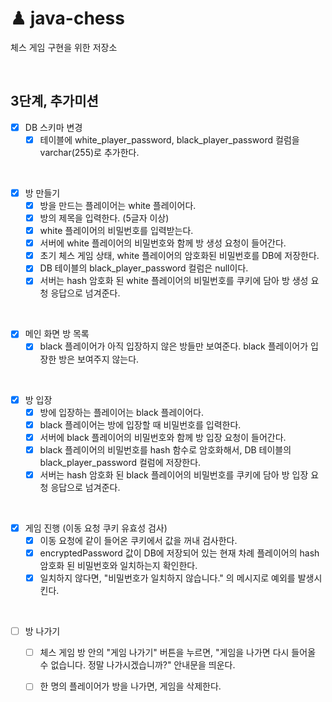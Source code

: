 # ♟ java-chess
체스 게임 구현을 위한 저장소

<br>

## 3단계, 추가미션

- [x] DB 스키마 변경
  - [x] 테이블에 white_player_password, black_player_password 컬럼을 varchar(255)로 추가한다.

<br>

- [x] 방 만들기
  - [x] 방을 만드는 플레이어는 white 플레이어다.
  - [x] 방의 제목을 입력한다. (5글자 이상)
  - [x] white 플레이어의 비밀번호를 입력받는다.
  - [x] 서버에 white 플레이어의 비밀번호와 함께 방 생성 요청이 들어간다.
  - [x] 초기 체스 게임 상태, white 플레이어의 암호화된 비밀번호를 DB에 저장한다.
  - [x] DB 테이블의 black_player_password 컬럼은 null이다.
  - [x] 서버는 hash 암호화 된 white 플레이어의 비밀번호를 쿠키에 담아 방 생성 요청 응답으로 넘겨준다.

<br>

- [x] 메인 화면 방 목록
  - [x] black 플레이어가 아직 입장하지 않은 방들만 보여준다. black 플레이어가 입장한 방은 보여주지 않는다.

<br>

- [x] 방 입장
  - [x] 방에 입장하는 플레이어는 black 플레이어다.
  - [x] black 플레이어는 방에 입장할 때 비밀번호를 입력한다.
  - [x] 서버에 black 플레이어의 비밀번호와 함께 방 입장 요청이 들어간다.
  - [x] black 플레이어의 비밀번호를 hash 함수로 암호화해서, DB 테이블의 black_player_password 컬럼에 저장한다.
  - [x] 서버는 hash 암호화 된 black 플레이어의 비밀번호를 쿠키에 담아 방 입장 요청 응답으로 넘겨준다.

<br>

- [x] 게임 진행 (이동 요청 쿠키 유효성 검사)
  - [x] 이동 요청에 같이 들어온 쿠키에서 값을 꺼내 검사한다.
  - [x] encryptedPassword 값이 DB에 저장되어 있는 현재 차례 플레이어의 hash 암호화 된 비밀번호와 일치하는지 확인한다.
  - [x] 일치하지 않다면, "비밀번호가 일치하지 않습니다." 의 메시지로 예외를 발생시킨다.

<br>

- [ ] 방 나가기
  - [ ] 체스 게임 방 안의 "게임 나가기" 버튼을 누르면, "게임을 나가면 다시 들어올 수 없습니다. 정말 나가시겠습니까?" 안내문을 띄운다.
  - [ ] 한 명의 플레이어가 방을 나가면, 게임을 삭제한다.
    

<br>
